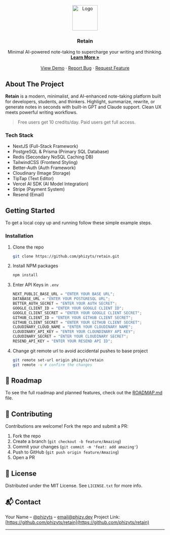 <div align="center">
  <a href="https://github.com/phizyts/retain">
    <img src="https://i.ibb.co/397c3N7C/image.png" alt="Logo" width="80" height="80">
  </a>

<h3 align="center">Retain</h3>

  <p align="center">
    Minimal AI-powered note-taking to supercharge your writing and thinking.
    <br />
    <a href="https://retainnote.com/"><strong>Learn More »</strong></a>
    <br />
    <br />
    <a href="https://retainnote.com/">View Demo</a>
    ·
    <a href="https://github.com/phizyts/retain/issues/new?labels=bug&template=bug-report---.md">Report Bug</a>
    ·
    <a href="https://github.com/phizyts/retain/issues/new?labels=enhancement&template=feature-request---.md">Request Feature</a>
  </p>
</div>

## About The Project

**Retain** is a modern, minimalist, and AI-enhanced note-taking platform built for developers, students, and thinkers. Highlight, summarize, rewrite, or generate notes in seconds with built-in GPT and Claude support. Clean UX meets powerful writing workflows.

> Free users get 10 credits/day. Paid users get full access.

### Tech Stack

- NextJS (Full-Stack Framework)
- PostgreSQL & Prisma (Primary SQL Database)
- Redis (Secondary NoSQL Caching DB)
- TailwindCSS (Frontend Styling)
- Better-Auth (Auth Framework)
- Cloudinary (Image Storage)
- TipTap (Text Editor)
- Vercel AI SDK (AI Model Integration)
- Stripe (Payment System)
- Resend (Email)

## Getting Started

To get a local copy up and running follow these simple example steps.

### Installation

1. Clone the repo
   ```sh
   git clone https://github.com/phizyts/retain.git
   ```
2. Install NPM packages
   ```sh
   npm install
   ```
3. Enter API Keys in `.env`
   ```js
   NEXT_PUBLIC_BASE_URL = "ENTER YOUR BASE URL";
   DATABASE_URL = "ENTER YOUR POSTGRESQL URL";
   BETTER_AUTH_SECRET = "ENTER YOUR AUTH SECRET";
   GOOGLE_CLIENT_ID = "ENTER YOUR GOOGLE CLIENT ID";
   GOOGLE_CLIENT_SECRET = "ENTER YOUR GOOGLE CLIENT SECRET";
   GITHUB_CLIENT_ID = "ENTER YOUR GITHUB CLIENT SECRET";
   GITHUB_CLIENT_SECRET = "ENTER YOUR GITHUB CLIENT SECRET";
   CLOUDINARY_CLOUD_NAME = "ENTER YOUR CLOUDINARY NAME";
   CLOUDINARY_API_KEY = "ENTER YOUR CLOUNDINARY API KEY";
   CLOUDINARY_SECRET = "ENTER YOUR CLOUDINARY SECRET";
   RESEND_API_KEY = "ENTER YOUR RESEND API ID";
   ```
4. Change git remote url to avoid accidental pushes to base project
   ```sh
   git remote set-url origin phizyts/retain
   git remote -v # confirm the changes
   ```

## 🚀 Roadmap

To see the full roadmap and planned features, check out the [ROADMAP.md](./ROADMAP.md) file.

## 🤝 Contributing

Contributions are welcome! Fork the repo and submit a PR:

1. Fork the repo
2. Create a branch (`git checkout -b feature/Amazing`)
3. Commit your changes (`git commit -m 'feat: add amazing'`)
4. Push to GitHub (`git push origin feature/Amazing`)
5. Open a PR

## 📄 License

Distributed under the MIT License. See `LICENSE.txt` for more info.

## 📬 Contact

Your Name – [@phizyts](https://github.com/phizyts) – email@phizy.dev
Project Link: [https://github.com/phizyts/retain](https://github.com/phizyts/retain)

---
